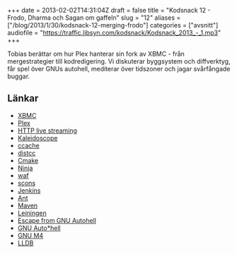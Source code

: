 +++
date = 2013-02-02T14:31:04Z
draft = false
title = "Kodsnack 12 - Frodo, Dharma och Sagan om gaffeln"
slug = "12"
aliases = ["/blog/2013/1/30/kodsnack-12-merging-frodo"]
categories = ["avsnitt"]
audiofile = "https://traffic.libsyn.com/kodsnack/Kodsnack_2013_-_1.mp3"
+++

Tobias berättar om hur Plex hanterar sin fork av XBMC - från mergestrategier till kodredigering. Vi diskuterar byggsystem och diffverktyg, får spel över GNUs autohell, mediterar över tidszoner och jagar svårfångade buggar.

## Länkar ##

* [XBMC](http://xbmc.org)
* [Plex](http://plexapp.com)
* [HTTP live streaming](https://tools.ietf.org/html/draft-pantos-http-live-streaming-10)
* [Kaleidoscope](http://www.kaleidoscopeapp.com/)
* [ccache](https://ccache.samba.org/)
* [distcc](https://code.google.com/p/distcc/)
* [Cmake](http://www.cmake.org/)
* [Ninja](http://martine.github.com/ninja/)
* [waf](https://code.google.com/p/waf/)
* [scons](http://www.scons.org/)
* [Jenkins](http://jenkins-ci.org/)
* [Ant](https://ant.apache.org/)
* [Maven](https://maven.apache.org/)
* [Leiningen](http://leiningen.org/)
* [Escape from GNU Autohell](http://www.shlomifish.org/open-source/anti/autohell/)
* [GNU Auto*hell](http://harmful.cat-v.org/software/GNU/auto-hell)
* [GNU M4](https://www.gnu.org/software/m4/)
* [LLDB](http://bit.ly/WcLP8d)

